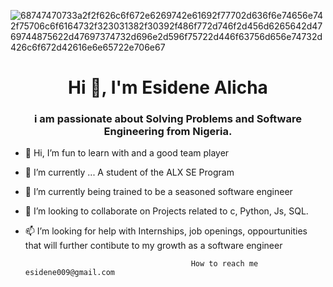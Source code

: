 ![68747470733a2f2f626c6f672e6269742e61692f77702d636f6e74656e742f75706c6f6164732f323031382f30392f486f772d746f2d456d6265642d4769744875622d47697374732d696e2d596f75722d446f63756d656e74732d426c6f672d42616e6e65722e706e67](https://user-images.githubusercontent.com/105487086/179811633-19c51eb8-eea0-4bc3-863e-ab833a1dff6f.png)




<h1 align="center">Hi 👋, I'm Esidene Alicha </h1>
<h3 align="center">i am passionate about Solving Problems and Software Engineering from Nigeria.</h3>





- 👋 Hi, I’m fun to learn with and a good team player
- 👀 I’m currently ... A student of the ALX SE Program
- 🌱 I’m currently being trained to be a seasoned software engineer
- 💞️ I’m looking to collaborate on Projects related to c, Python, Js, SQL.
- 📫 I’m looking for help with Internships, job openings, oppourtunities that will further contibute to my growth as a software engineer
      
                                           How to reach me esidene009@gmail.com

<!---
dene009/dene009 is a ✨ special ✨ repository because its `README.md` (this file) appears on your GitHub profile.
You can click the Preview link to take a look at your changes.
--->
